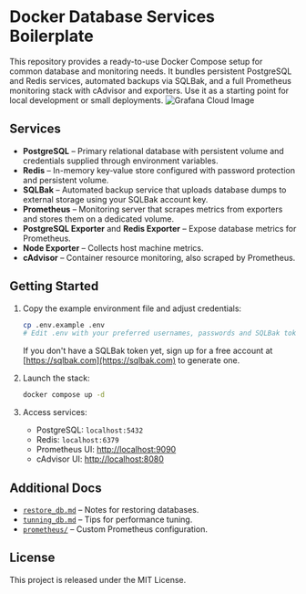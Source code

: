 # Docker Database Services Boilerplate

This repository provides a ready-to-use Docker Compose setup for common database and monitoring needs. It bundles persistent PostgreSQL and Redis services, automated backups via SQLBak, and a full Prometheus monitoring stack with cAdvisor and exporters. Use it as a starting point for local development or small deployments.
![Grafana Cloud Image](https://dl.dropbox.com/scl/fi/k4v8qv7wiwwb7nycirvc5/WhatsApp-Image-2025-08-20-at-13.45.49.jpeg?rlkey=dm2ubucqi13u5p1j1u6gc09fh&st=yoyka2nc&dl=0)

## Services
- **PostgreSQL** – Primary relational database with persistent volume and credentials supplied through environment variables.
- **Redis** – In-memory key‑value store configured with password protection and persistent volume.
- **SQLBak** – Automated backup service that uploads database dumps to external storage using your SQLBak account key.
- **Prometheus** – Monitoring server that scrapes metrics from exporters and stores them on a dedicated volume.
- **PostgreSQL Exporter** and **Redis Exporter** – Expose database metrics for Prometheus.
- **Node Exporter** – Collects host machine metrics.
- **cAdvisor** – Container resource monitoring, also scraped by Prometheus.

## Getting Started
1. Copy the example environment file and adjust credentials:
   ```bash
   cp .env.example .env
   # Edit .env with your preferred usernames, passwords and SQLBak token
   ```
   If you don't have a SQLBak token yet, sign up for a free account at [https://sqlbak.com](https://sqlbak.com)
   to generate one.

2. Launch the stack:
   ```bash
   docker compose up -d
   ```
3. Access services:
   - PostgreSQL: `localhost:5432`
   - Redis: `localhost:6379`
   - Prometheus UI: [http://localhost:9090](http://localhost:9090)
   - cAdvisor UI: [http://localhost:8080](http://localhost:8080)

## Additional Docs
- [`restore_db.md`](restore_db.md) – Notes for restoring databases.
- [`tunning_db.md`](tunning_db.md) – Tips for performance tuning.
- [`prometheus/`](prometheus/) – Custom Prometheus configuration.

## License
This project is released under the MIT License.

